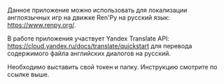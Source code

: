 Данное приложение можно использовать для локализации англоязычных игр на движке Ren'Py на русский язык: 
https://www.renpy.org/.

В работе приложения участвует Yandex Translate API: https://cloud.yandex.ru/docs/translate/quickstart для перевода содержимого файла английских диалогов на русский.

Необходимо выставить свой токен и папку. Инструкцию смотрите по ссылке выше.
